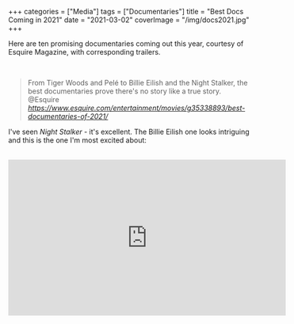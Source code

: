 +++
categories = ["Media"]
tags = ["Documentaries"]
title = "Best Docs Coming in 2021"
date = "2021-03-02"
coverImage = "/img/docs2021.jpg"
+++

Here are ten promising documentaries coming out this year, courtesy of Esquire Magazine, with corresponding trailers.

<!--more-->

<br>

<blockquote class="quoteback" darkmode="" data-title="The%20Best%20Documentaries%20of%202021%20Challenge%20Our%20Memory%20of%20the%20Past" data-author="@Esquire" cite="https://www.esquire.com/entertainment/movies/g35338893/best-documentaries-of-2021/">
                      From Tiger Woods and Pelé to Billie Eilish and the Night Stalker, the best documentaries prove there's no story like a true story.
                      <footer>@Esquire <cite><a href="https://www.esquire.com/entertainment/movies/g35338893/best-documentaries-of-2021/">https://www.esquire.com/entertainment/movies/g35338893/best-documentaries-of-2021/</a></cite></footer>
                      </blockquote>
                      <script note="" src="https://cdn.jsdelivr.net/gh/Blogger-Peer-Review/quotebacks@1/quoteback.js"></script>

I've seen *Night Stalker* - it's excellent. The Billie Eilish one looks intriguing and this is the one I'm most excited about: 

<br>

<iframe width="560" height="315" src="https://www.youtube.com/embed/UocEGvQ10OE" frameborder="0" allow="accelerometer; autoplay; clipboard-write; encrypted-media; gyroscope; picture-in-picture" allowfullscreen></iframe>
